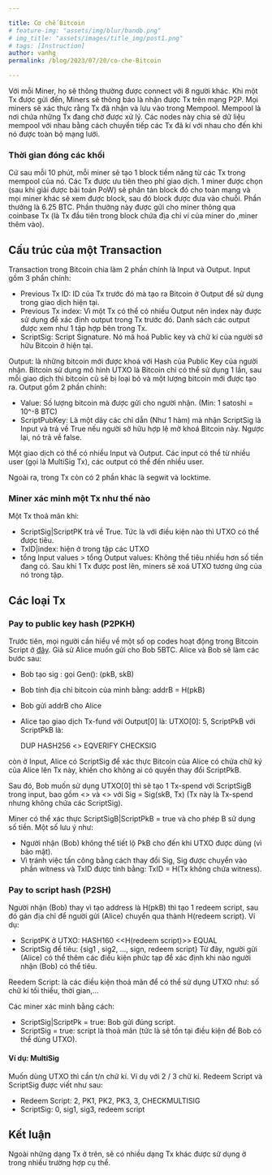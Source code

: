 ```yaml
---

title: Cơ chế Bitcoin
# feature-img: "assets/img/blur/bandb.png"
# img_title: "assets/images/title_img/post1.png"
# tags: [Instruction]
author: vanhg
permalink: /blog/2023/07/20/co-che-Bitcoin

---
```


Với mỗi Miner, họ sẽ thông thường được connect với 8 người khác. Khi một Tx được gửi đến, Miners sẽ thông báo là nhận được Tx trên mạng P2P. Mọi miners sẽ xác thực rằng Tx đã nhận và lưu vào trong Mempool. Mempool là nơi chứa những Tx đang chờ được xử lý. Các nodes này chia sẻ dữ liệu mempool với nhau bằng cách chuyển tiếp các Tx đã kí với nhau cho đến khi nó được toàn bộ mạng lưới.

### Thời gian đóng các khối
Cứ sau mỗi 10 phút, mỗi miner sẽ tạo 1 block tiềm năng từ các Tx trong mempool của nó. Các Tx được ưu tiên theo phí giao dịch. 1 miner được chọn (sau khi giải được bài toán PoW) sẽ phân tán block đó cho toàn mạng và mọi miner khác sẽ xem được block, sau đó block được đưa vào chuỗi. Phần thưởng là 6.25 BTC. Phần thưởng này được gửi cho miner thông qua coinbase Tx (là Tx đầu tiên trong block chứa địa chỉ ví của miner do ,miner thêm vào).
 
## Cấu trúc của một Transaction
Transaction trong Bitcoin chia làm 2 phần chính là Input và Output.
Input gồm 3 phần chính:
- Previous Tx ID: ID của Tx trước đó mà tạo ra Bitcoin ở Output để sử dụng trong giao dịch hiện tại.
- Previous Tx index: Vì một Tx có thể có nhiều Output nên index này được sử dụng để xác định output trong Tx trước đó. Danh sách các output được xem như 1 tập hợp bên trong Tx.
- ScriptSig: Script Signature. Nó mã hoá Public key và chữ kí của người sở hữu Bitcoin ở hiện tại. 

Output: là những bitcoin mới được khoá với Hash của Public Key của người nhận. Bitcoin sử dụng mô hình UTXO là Bitcoin chỉ có thể sử dụng 1 lần, sau mỗi giao dịch thì bitcoin cũ sẽ bị loại bỏ và một lượng bitcoin mới được tạo ra. Output gồm 2 phần chính:
- Value: Số lượng bitcoin mà được gửi cho người nhận. (Min: 1 satoshi = 10^-8 BTC)
- ScriptPubKey: Là một dãy các chỉ dẫn (Như 1 hàm) mà nhận ScriptSig là Input và trả về True nếu người sở hữu hợp lệ mở khoá Bitcoin này. Ngược lại, nó trả về false.

Một giao dịch có thể có nhiều Input và Output. Các input có thể từ nhiều user (gọi là MultiSig Tx), các output có thể đến nhiều user.

Ngoài ra, trong Tx còn có 2 phần khác là segwit và locktime.

### Miner xác minh một Tx như thế nào
Một Tx thoả mãn khi: 
- ScriptSig|ScriptPK trả về True. Tức là với điều kiện nào thì UTXO có thể được tiêu.
- TxID|index: hiện ở trong tập các UTXO
- tổng Input values > tổng Output values: Không thể tiêu nhiều hơn số tiền đang có.
Sau khi 1 Tx được post lên, miners sẽ xoá UTXO tương ứng của nó trong tập.

## Các loại Tx
### Pay to public key hash (P2PKH)
Trước tiên, mọi người cần hiểu về một số op codes hoạt động trong Bitcoin Script ở [đây](https://wiki.bitcoinsv.io/index.php/Opcodes_used_in_Bitcoin_Script). 
Giả sử Alice muốn gửi cho Bob 5BTC. Alice và Bob sẽ làm các bước sau:
- Bob tạo sig : gọi Gen():  (pkB, skB)
- Bob tính địa chỉ bitcoin của mình bằng: addrB = H(pkB)
- Bob gửi addrB cho Alice
- Alice tạo giao dịch Tx-fund với Output[0] là: UTXO[0]: 5, ScriptPkB với ScriptPkB là:

    DUP  HASH256  <<addrB>>  EQVERIFY  CHECKSIG

còn ở Input, Alice có ScriptSig để xác thực Bitcoin của Alice có chứa chữ ký của Alice lên Tx này, khiến cho không ai có quyền thay đổi ScriptPkB.

Sau đó, Bob muốn sử dụng UTXO[0] thì sẽ tạo 1 Tx-spend với ScriptSigB trong input, bao gồm <<sig>> và <<pkB>> với Sig = Sig(skB, Tx) (Tx này là Tx-spend nhưng không chứa các ScriptSig).

Miner có thể xác thực ScriptSigB|ScriptPkB = true và cho phép B sử dụng số tiền.
Một số lưu ý như:
- Người nhận (Bob) không thể tiết lộ PkB cho đến khi UTXO được dùng (vì bảo mật).
- Vì tránh việc tấn công bằng cách thay đổi Sig, Sig được chuyển vào phần witness và TxID được tính bằng:               TxID = H(Tx không chứa witness).

### Pay to script hash (P2SH)
Người nhận (Bob) thay vì tạo address là H(pkB) thì tạo 1 redeem script, sau đó gán địa chỉ để người gửi (Alice) chuyển qua thành H(redeem script).
Ví dụ: 
- ScriptPK ở UTXO: HASH160   <<H(redeem script)>>  EQUAL
- ScriptSig để tiêu: {sig1 , sig2, …, sign, redeem script}
Từ đây, người gửi (Alice) có thể thêm các điều kiện phức tạp để xác định khi nào người nhận (Bob) có thể tiêu.

Reedem Script: là các điều kiện thoả mãn để có thể sử dụng UTXO như: số chữ kí tối thiểu, thời gian,...

Các miner xác minh bằng cách:
- ScriptSig|ScriptPk = true: Bob gửi đúng script.
- ScriptSig = true: script là thoả mãn (tức là sẽ tồn tại điều kiện để Bob có thể dùng UTXO).

#### Ví dụ: MultiSig
Muốn dùng UTXO thì cần t/n chữ kí. Ví dụ với 2 / 3 chữ kí. Redeem Script và ScriptSig được viết như sau:
- Redeem Script: 	2, PK1, PK2, PK3, 3, CHECKMULTISIG
- ScriptSig: 0, sig1, sig3, redeem script


## Kết luận
Ngoài những dạng Tx ở trên, sẽ có nhiều dạng Tx khác được sử dụng ở trong nhiều trường hợp cụ thể.




